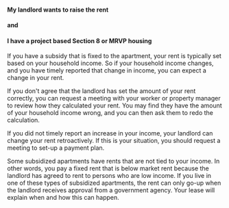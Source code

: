 #### My landlord wants to raise the rent 
#### and
#### I have a project based Section 8 or MRVP housing

If you have a subsidy that is fixed to the apartment, your rent is
typically set based on your household income. So if your household
income changes, and you have timely reported that change in income, you
can expect a change in your rent.

If you don't agree that the landlord has set the amount of your rent
correctly, you can request a meeting with your worker or property
manager to review how they calculated your rent. You may find they have
the amount of your household income wrong, and you can then ask them to
redo the calculation.

If you did not timely report an increase in your income, your landlord
can change your rent retroactively. If this is your situation, you
should request a meeting to set-up a payment plan.

Some subsidized apartments have rents that are not tied to your income.
In other words, you pay a fixed rent that is below market rent because
the landlord has agreed to rent to persons who are low income. If you
live in one of these types of subsidized apartments, the rent can only
go-up when the landlord receives approval from a government agency. Your
lease will explain when and how this can happen.

